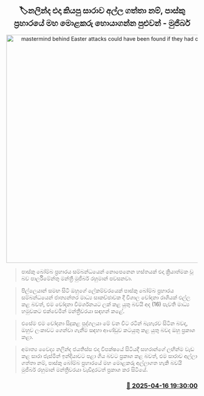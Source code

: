 <p align='center'><b><h2 align='center' title='mastermind behind Easter attacks could have been found if they had caught Sara'>🏷නලින්ද එදා කියපු සාරාව අල්ල ගත්තා නම්, පාස්කු ප්‍රහාරයේ මහ මොළකරු හොයාගන්න පුළුවන් - මුජිබර්</h2></b></p>
<p align='center'><img src='https://helakuru.sgp1.cdn.digitaloceanspaces.com/esana/images/lib/mujiber-media-nn.jpg' width='600' alt='mastermind behind Easter attacks could have been found if they had caught Sara'></p>

> පාස්කු බෝම්බ ප්‍රහාරය සම්බන්ධයෙන් නොපෙනෙන හස්තයක් එදා ක්‍රියාත්මක වූ බව පාර්ලිමේන්තු මන්ත්‍රී මුජිබර් රහුමාන් පවසනවා.

> පිල්ලෙයාන් සමඟ සිටි ඔහුගේ ලේකම්වරයෙක් පාස්කු බෝම්බ ප්‍රහාරය සම්බන්ධයෙන් ජාත්‍යන්තර මාධ්‍ය සාකච්ඡාවක දී විශාල චෝදනා රාශියක් එල්ල කළ බවත්, එම චෝදනා විමර්ශනයට ලක් කළ යුතු බවයි අද (16) පැවති මාධ්‍ය හමුවකට එක්වෙමින් මන්ත්‍රීවරයා සඳහන් කළේ.

> එසේම එම චෝදනා සිදුකළ පුද්ගලයා මේ වන විට රටින් බැහැරව සිටින බවද, ඔහුව ලංකාවට ගෙන්වා ගැනීම සඳහා ආණ්ඩුව කටයුතු කළ යුතු බවද ඔහු ප්‍රකාශ කළා.

> අමාත්‍ය වෛද්‍ය නලින්ද ජයතිස්ස එදා විපක්ෂයේ සිටියදී සහරාන්ගේ ලඟින්ම වැඩ කළ සාරා ජැස්මින් ඉන්දියාවට පළා ගිය බවට ප්‍රකාශ කළ බවත්, එම සාරාව අල්ලා ගත්තා නම්, පාස්කු බෝම්බ ප්‍රහාරයේ මහ මොළකරු අල්ලාගත හැකි බවයි මුජිබර් රහුමාන් මන්ත්‍රීවරයා වැඩිදුරටත් ප්‍රකාශ කර සිටියේ.



<h3 align='right'><a href='https://www.helakuru.lk/esana/p/109265/'>📅 2025-04-16 19:30:00</a></h3>
